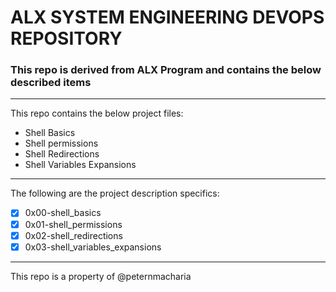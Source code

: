 # ALX SYSTEM ENGINEERING DEVOPS REPOSITORY
### This repo is derived from ALX Program and contains the below described items
--------------------------------------------------------------------------------------
This repo contains the below project files:
- Shell Basics
- Shell permissions
- Shell Redirections
- Shell Variables Expansions
--------------------------------------------------------------------------------------
The following are the project description specifics:
- [x] 0x00-shell_basics
- [x] 0x01-shell_permissions
- [x] 0x02-shell_redirections
- [x] 0x03-shell_variables_expansions
--------------------------------------------------------------------------------------
This repo is a property of
@peternmacharia